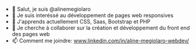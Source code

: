 - 👋 Salut, je suis @alinemegiolaro
- 👀 Je suis interéssé au développement de pages web responsives
- 🌱 J'apprends actuellement CSS, Saas, Bootstrap et PHP
- 💞️ Je cherche à collaborer sur la création et développement du front end des pages web
- 📫 Comment me joindre: www.linkedin.com/in/aline-megiolaro-webdev/

<!---
alinemegiolaro/alinemegiolaro is a ✨ special ✨ repository because its `README.md` (this file) appears on your GitHub profile.
You can click the Preview link to take a look at your changes.
--->
